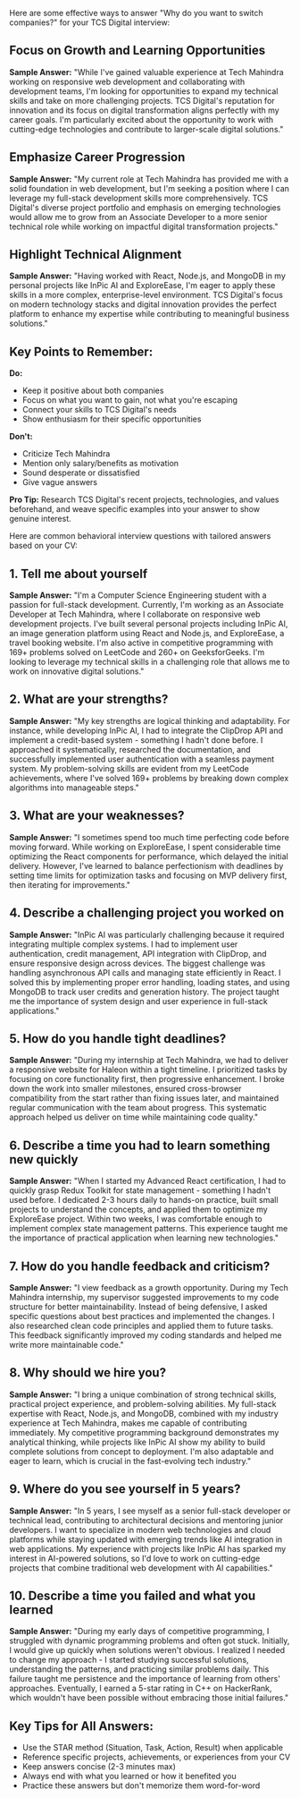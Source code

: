 Here are some effective ways to answer "Why do you want to switch companies?" for your TCS Digital interview:

## Focus on Growth and Learning Opportunities

**Sample Answer:**
"While I've gained valuable experience at Tech Mahindra working on responsive web development and collaborating with development teams, I'm looking for opportunities to expand my technical skills and take on more challenging projects. TCS Digital's reputation for innovation and its focus on digital transformation aligns perfectly with my career goals. I'm particularly excited about the opportunity to work with cutting-edge technologies and contribute to larger-scale digital solutions."

## Emphasize Career Progression

**Sample Answer:**
"My current role at Tech Mahindra has provided me with a solid foundation in web development, but I'm seeking a position where I can leverage my full-stack development skills more comprehensively. TCS Digital's diverse project portfolio and emphasis on emerging technologies would allow me to grow from an Associate Developer to a more senior technical role while working on impactful digital transformation projects."

## Highlight Technical Alignment

**Sample Answer:**
"Having worked with React, Node.js, and MongoDB in my personal projects like InPic AI and ExploreEase, I'm eager to apply these skills in a more complex, enterprise-level environment. TCS Digital's focus on modern technology stacks and digital innovation provides the perfect platform to enhance my expertise while contributing to meaningful business solutions."

## Key Points to Remember:

**Do:**
- Keep it positive about both companies
- Focus on what you want to gain, not what you're escaping
- Connect your skills to TCS Digital's needs
- Show enthusiasm for their specific opportunities

**Don't:**
- Criticize Tech Mahindra
- Mention only salary/benefits as motivation
- Sound desperate or dissatisfied
- Give vague answers

**Pro Tip:** Research TCS Digital's recent projects, technologies, and values beforehand, and weave specific examples into your answer to show genuine interest.

Here are common behavioral interview questions with tailored answers based on your CV:

## 1. Tell me about yourself

**Sample Answer:**
"I'm a Computer Science Engineering student with a passion for full-stack development. Currently, I'm working as an Associate Developer at Tech Mahindra, where I collaborate on responsive web development projects. I've built several personal projects including InPic AI, an image generation platform using React and Node.js, and ExploreEase, a travel booking website. I'm also active in competitive programming with 169+ problems solved on LeetCode and 260+ on GeeksforGeeks. I'm looking to leverage my technical skills in a challenging role that allows me to work on innovative digital solutions."

## 2. What are your strengths?

**Sample Answer:**
"My key strengths are logical thinking and adaptability. For instance, while developing InPic AI, I had to integrate the ClipDrop API and implement a credit-based system - something I hadn't done before. I approached it systematically, researched the documentation, and successfully implemented user authentication with a seamless payment system. My problem-solving skills are evident from my LeetCode achievements, where I've solved 169+ problems by breaking down complex algorithms into manageable steps."

## 3. What are your weaknesses?

**Sample Answer:**
"I sometimes spend too much time perfecting code before moving forward. While working on ExploreEase, I spent considerable time optimizing the React components for performance, which delayed the initial delivery. However, I've learned to balance perfectionism with deadlines by setting time limits for optimization tasks and focusing on MVP delivery first, then iterating for improvements."

## 4. Describe a challenging project you worked on

**Sample Answer:**
"InPic AI was particularly challenging because it required integrating multiple complex systems. I had to implement user authentication, credit management, API integration with ClipDrop, and ensure responsive design across devices. The biggest challenge was handling asynchronous API calls and managing state efficiently in React. I solved this by implementing proper error handling, loading states, and using MongoDB to track user credits and generation history. The project taught me the importance of system design and user experience in full-stack applications."

## 5. How do you handle tight deadlines?

**Sample Answer:**
"During my internship at Tech Mahindra, we had to deliver a responsive website for Haleon within a tight timeline. I prioritized tasks by focusing on core functionality first, then progressive enhancement. I broke down the work into smaller milestones, ensured cross-browser compatibility from the start rather than fixing issues later, and maintained regular communication with the team about progress. This systematic approach helped us deliver on time while maintaining code quality."

## 6. Describe a time you had to learn something new quickly

**Sample Answer:**
"When I started my Advanced React certification, I had to quickly grasp Redux Toolkit for state management - something I hadn't used before. I dedicated 2-3 hours daily to hands-on practice, built small projects to understand the concepts, and applied them to optimize my ExploreEase project. Within two weeks, I was comfortable enough to implement complex state management patterns. This experience taught me the importance of practical application when learning new technologies."

## 7. How do you handle feedback and criticism?

**Sample Answer:**
"I view feedback as a growth opportunity. During my Tech Mahindra internship, my supervisor suggested improvements to my code structure for better maintainability. Instead of being defensive, I asked specific questions about best practices and implemented the changes. I also researched clean code principles and applied them to future tasks. This feedback significantly improved my coding standards and helped me write more maintainable code."

## 8. Why should we hire you?

**Sample Answer:**
"I bring a unique combination of strong technical skills, practical project experience, and problem-solving abilities. My full-stack expertise with React, Node.js, and MongoDB, combined with my industry experience at Tech Mahindra, makes me capable of contributing immediately. My competitive programming background demonstrates my analytical thinking, while projects like InPic AI show my ability to build complete solutions from concept to deployment. I'm also adaptable and eager to learn, which is crucial in the fast-evolving tech industry."

## 9. Where do you see yourself in 5 years?

**Sample Answer:**
"In 5 years, I see myself as a senior full-stack developer or technical lead, contributing to architectural decisions and mentoring junior developers. I want to specialize in modern web technologies and cloud platforms while staying updated with emerging trends like AI integration in web applications. My experience with projects like InPic AI has sparked my interest in AI-powered solutions, so I'd love to work on cutting-edge projects that combine traditional web development with AI capabilities."

## 10. Describe a time you failed and what you learned

**Sample Answer:**
"During my early days of competitive programming, I struggled with dynamic programming problems and often got stuck. Initially, I would give up quickly when solutions weren't obvious. I realized I needed to change my approach - I started studying successful solutions, understanding the patterns, and practicing similar problems daily. This failure taught me persistence and the importance of learning from others' approaches. Eventually, I earned a 5-star rating in C++ on HackerRank, which wouldn't have been possible without embracing those initial failures."

## Key Tips for All Answers:
- Use the STAR method (Situation, Task, Action, Result) when applicable
- Reference specific projects, achievements, or experiences from your CV
- Keep answers concise (2-3 minutes max)
- Always end with what you learned or how it benefited you
- Practice these answers but don't memorize them word-for-word